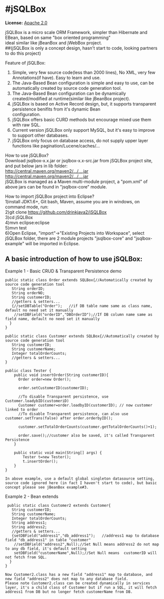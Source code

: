 #jSQLBox
====

**License:** [Apache 2.0](http://www.apache.org/licenses/LICENSE-2.0)

jSQLBox is a micro scale ORM Framework, simpler than Hibernate and EBean, based on same "box oriented programming"  
ideal similar like jBeanBox and jWebBox project.  
##(jSQLBox is only a concept design,  hasn't start to code, looking partners to do this project)  

Feature of jSQLBox:  
1) Simple, very few source code(less than 2000 lines), No XML, very few Annotations(if have). Easy to learn and use.  
2) The Java-Based Bean configuration is simple and easy to use, can be automatically created by source code generation tool.  
3) The Java-Based Bean configuration can be dynamically created/modified at runtime(similar like jBeanBox project).  
4) jSQLBox is based on Active Record design, but, it supports transparent persistence benifits from it's dynamic Bean  
configuration.  
5) jSQLBox offers basic CURD methods but encourage mixed use them with raw SQL.  
6) Current version jSQLBox only support MySQL, but it's easy to improve to support other databases.  
7) jSQLBox only focus on database access, do not supply upper layer functions like pagination/Lucene/caches/...  

How to use jSQLBox?  
Download jsqlbox-x.x.jar or jsqlbox-x.x-src.jar from jSQLBox project site, and put below jars in lib folder:  
http://central.maven.org/maven2/.../....jar  
http://central.maven.org/maven2/.../....jar  
jSQLBox is managed as a Maven multi-module project, a "pom.xml" of above jars can be found in "jsqlbox-core" module.  

How to import jSQLBox project into Eclipse?  
1)install JDK1.6+, Git bash, Maven, assume you are in windows, on command mode, run:  
2)git clone https://github.com/drinkjava2/jSQLBox  
3)cd jSQLBox  
4)mvn eclipse:eclipse  
5)mvn test  
6)Open Eclipse, "import"->"Existing Projects into Workspace", select jSQLBox folder, there are 2 module projects "jsqlbox-core" and "jsqlbox-example" will be imported in Eclipse. 

A basic introduction of how to use jSQLBox:
---
Example 1 - Basic CRUD & Transparent Persistence demo
```
public static class Order extends SQLBox{//Automatically created by source code generation tool
   String orderID;  
   String orderNO;  
   String customerID;  
   //getters & setters...
   {//setDBTable("Order");   //if DB table name same as class name, default no need set it manually 
    //setDBField("orderID","DBOrderID");//If DB column name same as field name, default no need set it manually 
  }
}

public static class Customer extends SQLBox{//Automatically created by source code generation tool
   String customerID; 
   String customerName;  
   Integer totalOrderCounts;
   //getters & setters...
} 

public class Tester {
    public void insertOrder(String customerID){
      Order order=new Order();
      
      order.setCustomerID(customerID);
      
      //To disable Transparent persistence, use Customer.loadybID(customeriD)
      Customer customer=order.loadbyID(customerID); // now customer linked to order 
      //To disable Transparent persistence, can also use customer.setTrans(false) after order.orderbyID();
            
      customer.setTotalOrderCounts(customer.getTotalOrderCounts()+1);
      
      order.save();//customer also be saved, it's called Transparent Persistence
    }
    
    public static void main(String[] args) {
        Tester t=new Tester();
        t.insertOrder();
    }
} 

In above example, use a default global singleton datasource setting, source code ignored here (in fact I haven't start to code), but basic concept please see jBeanBox example#3.
```
 
Example 2 - Bean extends
```
 public static class Customer2 extends Customer{ 
   String customerID; 
   String customerName;  
   Integer totalOrderCounts;
   String address1;
   String address2;
   //getters & setters...
   {setDBField("address1","db_address1");   //address1 map to database field "db_address1" in table "customer"
    //setDBField("address2",Null);//Set Null means address2 do not map to any db field, it's default setting
    setDBField("customerName",Null);//Set Null means  customerID will not fetch from SQL.
  }
} 

Now Customer2.class has a new field "address1" map to database, and new field "address2" does not map to any database field.
Please note Customer2.class can be created dynamically in services layer, it's a child class of Customer but if run a SQL, it will fetch address1 from DB but no longer fetch customerName from DB.
```

